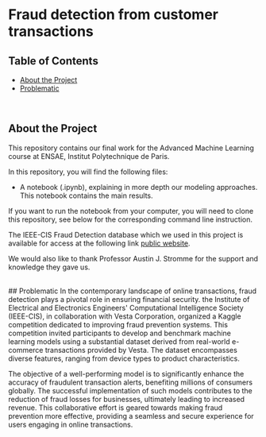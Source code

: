 # Fraud detection from customer transactions

## Table of Contents

* [About the Project](#about_the_project)
* [Problematic](#prob)
<br>

## About the Project
This repository contains our final work for the Advanced Machine Learning course at ENSAE, Institut Polytechnique de Paris.

In this repository, you will find the following files:
* A notebook (.ipynb), explaining in more depth our modeling approaches. This notebook contains the main results.

If you want to run the notebook from your computer, you will need to clone this repository, see below for the corresponding command line instruction.

The IEEE-CIS Fraud Detection database which we used in this project is available for access at the following link [public website]([https://www.mavenanalytics.io/data-playground](https://www.kaggle.com/competitions/ieee-fraud-detection/discussion/100662)). 

We would also like to thank Professor Austin J. Stromme for the support and knowledge they gave us.

<br>
## Problematic
In the contemporary landscape of online transactions, fraud detection plays a pivotal role in ensuring financial security. the Institute of Electrical and Electronics Engineers' Computational Intelligence Society (IEEE-CIS), in collaboration with Vesta Corporation, organized a Kaggle competition dedicated to improving fraud prevention systems. This competition invited participants to develop and benchmark machine learning models using a substantial dataset derived from real-world e-commerce transactions provided by Vesta. The dataset encompasses diverse features, ranging from device types to product characteristics.

The objective of a well-performing model is to significantly enhance the accuracy of fraudulent transaction alerts, benefiting millions of consumers globally. The successful implementation of such models contributes to the reduction of fraud losses for businesses, ultimately leading to increased revenue. This collaborative effort is geared towards making fraud prevention more effective, providing a seamless and secure experience for users engaging in online transactions.
